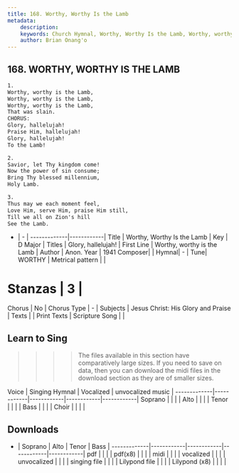 ```yaml
---
title: 168. Worthy, Worthy Is the Lamb
metadata:
    description: 
    keywords: Church Hymnal, Worthy, Worthy Is the Lamb, Worthy, worthy is the Lamb, Glory, hallelujah!
    author: Brian Onang'o
---
```



## 168. WORTHY, WORTHY IS THE LAMB

```txt
1.
Worthy, worthy is the Lamb,
Worthy, worthy is the Lamb,
Worthy, worthy is the Lamb,
That was slain.
CHORUS:
Glory, hallelujah!
Praise Him, hallelujah!
Glory, hallelujah!
To the Lamb!

2.
Savior, let Thy kingdom come!
Now the power of sin consume;
Bring Thy blessed millennium,
Holy Lamb.

3.
Thus may we each moment feel,
Love Him, serve Him, praise Him still,
Till we all on Zion's hill
See the Lamb.

```

- |   -  |
-------------|------------|
Title | Worthy, Worthy Is the Lamb |
Key | D Major |
Titles | Glory, hallelujah! |
First Line | Worthy, worthy is the Lamb |
Author | Anon.
Year | 1941
Composer|  |
Hymnal|  - |
Tune| WORTHY  |
Metrical pattern | |
# Stanzas | 3 |
Chorus | No |
Chorus Type | - |
Subjects | Jesus Christ: His Glory and Praise |
Texts |  |
Print Texts | 
Scripture Song |  |
  
## Learn to Sing

>>>> The files available in this section have comparatively large sizes. If you need to save on data, then you can download the midi files in the download section as they are of smaller sizes.

Voice |  Singing Hymnal | Vocalized | unvocalized music |
-------------|------------|------------|------------|------------|
Soprano | | | |
Alto | | | |
Tenor | | | |
Bass | | | |
Choir | | | |

## Downloads

- |  Soprano | Alto | Tenor | Bass |
-------------|------------|------------|------------|------------|
pdf | | | |
pdf(x8) | | | |
midi | | | |
vocalized | | | |
unvocalized | | | |
singing file | | | |
Lilypond file | | | |
Lilypond (x8) | | | |
  